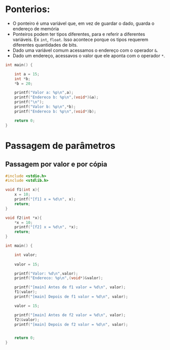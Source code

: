 # Ponterios:

- O ponteiro é uma variável que, em vez de guardar o dado, guarda o endereço de memória
- Ponteiros podem ter tipos diferentes, para e referir a diferentes variáveis. Ex `int`, `float`. Isso acontece porque os tipos requerem diferentes quantidades de bits.
- Dado uma variável comum acessamos o endereço com o operador `&`.
- Dado um endereço, acessavos o valor que ele aponta com o operador `*`.


```cpp
int main() {

    int a = 15;
    int *b;
    *b = 20;

    printf("Valor a: %p\n",a);
    printf("Endereco b: %p\n",(void*)&a);
    printf("\n");
    printf("Valor b: %p\n",*b);
    printf("Endereco b: %p\n",(void*)b);

    return 0;
}
```

# Passagem de parâmetros





## Passagem por valor e por cópia

```cpp
#include <stdio.h>
#include <stdlib.h>

void f1(int x){
    x = 10;
    printf("[f1] x = %d\n", x);
    return;
}

void f2(int *x){
    *x = 10;
    printf("[f2] x = %d\n", *x);
    return;
}

int main() {

    int valor;
    
    valor = 15;

    printf("Valor: %d\n",valor);
    printf("Endereco: %p\n",(void*)&valor);

    printf("[main] Antes de f1 valor = %d\n", valor);
    f1(valor);
    printf("[main] Depois de f1 valor = %d\n", valor);

    valor = 15;

    printf("[main] Antes de f2 valor = %d\n", valor);
    f2(&valor);
    printf("[main] Depois de f2 valor = %d\n", valor);


    return 0;
}
```
